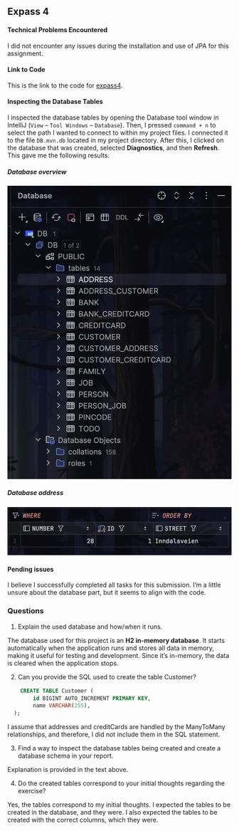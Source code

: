 ## Expass 4

#### Technical Problems Encountered
I did not encounter any issues during the installation and use of JPA for this assignment.

#### Link to Code

This is the link to the code for [expass4](https://github.com/MinaTolfsen/expass4-jpa-tutorial).

#### Inspecting the Database Tables

I inspected the database tables by opening the Database tool window in IntelliJ (`View` – `Tool Windows` – `Database`). Then, I pressed `command + n` to select the path I wanted to connect to within my project files. I connected it to the file `DB.mvn.db` located in my project directory. After this, I clicked on the database that was created, selected **Diagnostics**, and then **Refresh**. This gave me the following results:

##### Database overview
![Database overview](assets/expass4/overview-DB.png)

##### Database address
![Database address](assets/expass4/address.png)

#### Pending issues

I believe I successfully completed all tasks for this submission. I’m a little unsure about the database part, but it seems to align with the code.


### Questions
1. Explain the used database and how/when it runs.

The database used for this project is an **H2 in-memory database**. It starts automatically when the application runs and stores all data in memory, making it useful for testing and development. Since it’s in-memory, the data is cleared when the application stops.

2. Can you provide the SQL used to create the table Customer?
    
```sql
    CREATE TABLE Customer (
        id BIGINT AUTO_INCREMENT PRIMARY KEY,
        name VARCHAR(255),
  );
```
I assume that addresses and creditCards are handled by the ManyToMany relationships, and therefore, I did not include them in the SQL statement.

3. Find a way to inspect the database tables being created and create a database schema in your report. 

Explanation is provided in the text above.

4. Do the created tables correspond to your initial thoughts regarding the exercise?

Yes, the tables correspond to my initial thoughts. I expected the tables to be created in the database, and they were. I also expected the tables to be created with the correct columns, which they were.